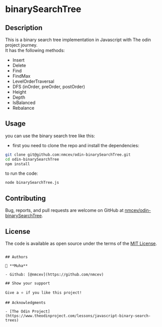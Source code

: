 # binarySearchTree

## Description
This is a binary search tree implementation in Javascript with The odin project journey.<br>
 It has the following methods:
* Insert
* Delete
* Find  
* FindMax
* LevelOrderTraversal
* DFS (inOrder, preOrder, postOrder)
* Height
* Depth
* IsBalanced
* Rebalance


## Usage

you can use the binary search tree like this:

- first you need to clone the repo and install the dependencies:

```bash
git clone git@github.com:nmcev/odin-binarySearchTree.git
cd odin-binarySearchTree
npm install

```

to run the code:

```bash             
node binarySearchTree.js
```

## Contributing

Bug, reports, and pull requests are welcome on GitHub at [nmcev/odin-binarySearchTree](https://github.com/nmcev/odin-binarySearchTree).


## License

The code is available as open source under the terms of the [MIT License](https://opensource.org/licenses/MIT).
```

## Authors

👤 **Muha**

- Github: [@nmcev](https://github.com/nmcev)

## Show your support

Give a ⭐️ if you like this project!

## Acknowledgments

- [The Odin Project](https://www.theodinproject.com/lessons/javascript-binary-search-trees)